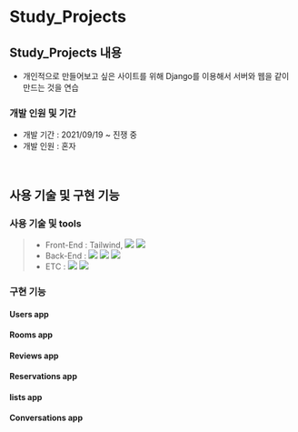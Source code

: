 # Study_Projects

## Study_Projects 내용

- 개인적으로 만들어보고 싶은 사이트를 위해 Django를 이용해서 서버와 웹을 같이 만드는 것을 연습

### 개발 인원 및 기간

- 개발 기간 : 2021/09/19 ~ 진쟁 중
- 개발 인원 : 혼자


<br>

## 사용 기술 및 구현 기능


### 사용 기술 및 tools
> - Front-End : Tailwind, <img src="https://img.shields.io/badge/Html-CA4245?style=for-the-badge&logo=Html-router&logoColor=white"/>&nbsp;<img src="https://img.shields.io/badge/Css-CC6699?style=for-the-badge&logo=Css&logoColor=white"/>
> - Back-End : <img src="https://img.shields.io/badge/Python 3.8-3776AB?style=for-the-badge&logo=Python&logoColor=white"/>&nbsp;<img src="https://img.shields.io/badge/Django 3.2.4-092E20?style=for-the-badge&logo=Django&logoColor=white"/>&nbsp;<img src="https://img.shields.io/badge/Mysql 8.0-4479A1?style=for-the-badge&logo=Mysql&logoColor=white"/>
> - ETC : <img src="https://img.shields.io/badge/Git-F05032?style=for-the-badge&logo=Git&logoColor=white"/>&nbsp;<img src="https://img.shields.io/badge/Github-181717?style=for-the-badge&logo=Github&logoColor=white"/>



### 구현 기능


#### Users app


#### Rooms app


#### Reviews app


#### Reservations app


#### lists app


#### Conversations app


<br>
